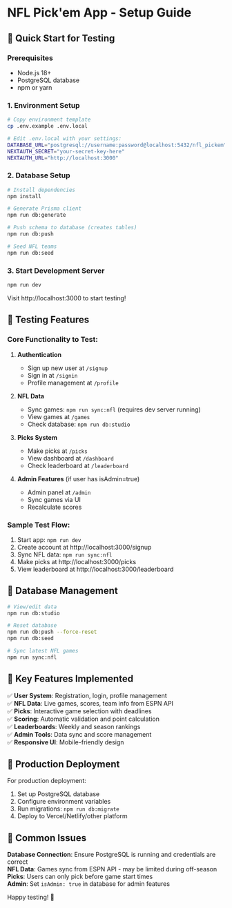 # NFL Pick'em App - Setup Guide

## 🏈 Quick Start for Testing

### Prerequisites
- Node.js 18+ 
- PostgreSQL database
- npm or yarn

### 1. Environment Setup
```bash
# Copy environment template
cp .env.example .env.local

# Edit .env.local with your settings:
DATABASE_URL="postgresql://username:password@localhost:5432/nfl_pickem"
NEXTAUTH_SECRET="your-secret-key-here"
NEXTAUTH_URL="http://localhost:3000"
```

### 2. Database Setup
```bash
# Install dependencies
npm install

# Generate Prisma client
npm run db:generate

# Push schema to database (creates tables)
npm run db:push

# Seed NFL teams
npm run db:seed
```

### 3. Start Development Server
```bash
npm run dev
```

Visit http://localhost:3000 to start testing!

## 🎯 Testing Features

### Core Functionality to Test:

1. **Authentication**
   - Sign up new user at `/signup`
   - Sign in at `/signin`
   - Profile management at `/profile`

2. **NFL Data**
   - Sync games: `npm run sync:nfl` (requires dev server running)
   - View games at `/games`
   - Check database: `npm run db:studio`

3. **Picks System**
   - Make picks at `/picks`
   - View dashboard at `/dashboard`
   - Check leaderboard at `/leaderboard`

4. **Admin Features** (if user has isAdmin=true)
   - Admin panel at `/admin`
   - Sync games via UI
   - Recalculate scores

### Sample Test Flow:
1. Start app: `npm run dev`
2. Create account at http://localhost:3000/signup
3. Sync NFL data: `npm run sync:nfl`
4. Make picks at http://localhost:3000/picks
5. View leaderboard at http://localhost:3000/leaderboard

## 🔧 Database Management

```bash
# View/edit data
npm run db:studio

# Reset database
npm run db:push --force-reset
npm run db:seed

# Sync latest NFL games
npm run sync:nfl
```

## 📱 Key Features Implemented

✅ **User System**: Registration, login, profile management  
✅ **NFL Data**: Live games, scores, team info from ESPN API  
✅ **Picks**: Interactive game selection with deadlines  
✅ **Scoring**: Automatic validation and point calculation  
✅ **Leaderboards**: Weekly and season rankings  
✅ **Admin Tools**: Data sync and score management  
✅ **Responsive UI**: Mobile-friendly design  

## 🚀 Production Deployment

For production deployment:
1. Set up PostgreSQL database
2. Configure environment variables
3. Run migrations: `npm run db:migrate`
4. Deploy to Vercel/Netlify/other platform

## 🐛 Common Issues

**Database Connection**: Ensure PostgreSQL is running and credentials are correct  
**NFL Data**: Games sync from ESPN API - may be limited during off-season  
**Picks**: Users can only pick before game start times  
**Admin**: Set `isAdmin: true` in database for admin features  

Happy testing! 🏈